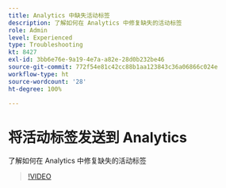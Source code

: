 ```yaml
---
title: Analytics 中缺失活动标签
description: 了解如何在 Analytics 中修复缺失的活动标签
role: Admin
level: Experienced
type: Troubleshooting
kt: 8427
exl-id: 3bb6e76e-9a19-4e7a-a82e-28d0b232be46
source-git-commit: 772f54e81c42cc88b1aa123843c36a06866c024e
workflow-type: ht
source-wordcount: '28'
ht-degree: 100%

---
```


# 将活动标签发送到 Analytics

了解如何在 Analytics 中修复缺失的活动标签

>[!VIDEO](https://video.tv.adobe.com/v/335983?quality=12)
